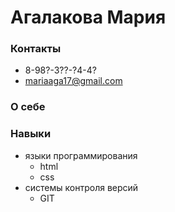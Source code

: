# Агалакова Мария 
### Контакты
* 8-98?-3??-?4-4?
* mariaaga17@gmail.com
### О себе

### Навыки
* языки программирования
   * html
   * css
* системы контроля версий
   * GIT
